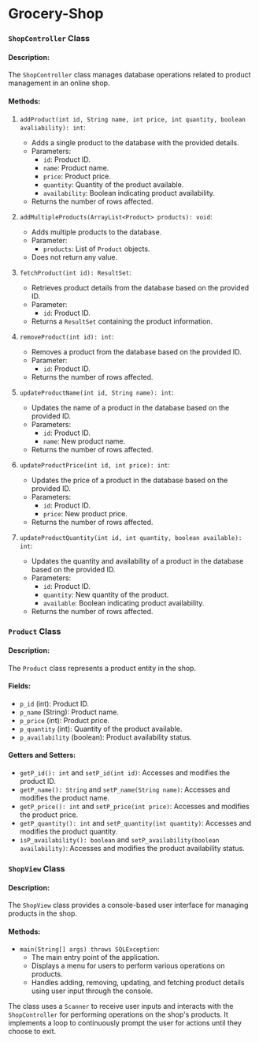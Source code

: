 # Grocery-Shop

### `ShopController` Class

#### Description:
The `ShopController` class manages database operations related to product management in an online shop.

#### Methods:
1. `addProduct(int id, String name, int price, int quantity, boolean avaliability): int`:
    - Adds a single product to the database with the provided details.
    - Parameters:
        - `id`: Product ID.
        - `name`: Product name.
        - `price`: Product price.
        - `quantity`: Quantity of the product available.
        - `availability`: Boolean indicating product availability.
    - Returns the number of rows affected.

2. `addMultipleProducts(ArrayList<Product> products): void`:
    - Adds multiple products to the database.
    - Parameter:
        - `products`: List of `Product` objects.
    - Does not return any value.

3. `fetchProduct(int id): ResultSet`:
    - Retrieves product details from the database based on the provided ID.
    - Parameter:
        - `id`: Product ID.
    - Returns a `ResultSet` containing the product information.

4. `removeProduct(int id): int`:
    - Removes a product from the database based on the provided ID.
    - Parameter:
        - `id`: Product ID.
    - Returns the number of rows affected.

5. `updateProductName(int id, String name): int`:
    - Updates the name of a product in the database based on the provided ID.
    - Parameters:
        - `id`: Product ID.
        - `name`: New product name.
    - Returns the number of rows affected.

6. `updateProductPrice(int id, int price): int`:
    - Updates the price of a product in the database based on the provided ID.
    - Parameters:
        - `id`: Product ID.
        - `price`: New product price.
    - Returns the number of rows affected.

7. `updateProductQuantity(int id, int quantity, boolean available): int`:
    - Updates the quantity and availability of a product in the database based on the provided ID.
    - Parameters:
        - `id`: Product ID.
        - `quantity`: New quantity of the product.
        - `available`: Boolean indicating product availability.
    - Returns the number of rows affected.

### `Product` Class

#### Description:
The `Product` class represents a product entity in the shop.

#### Fields:
- `p_id` (int): Product ID.
- `p_name` (String): Product name.
- `p_price` (int): Product price.
- `p_quantity` (int): Quantity of the product available.
- `p_availability` (boolean): Product availability status.

#### Getters and Setters:
- `getP_id(): int` and `setP_id(int id)`: Accesses and modifies the product ID.
- `getP_name(): String` and `setP_name(String name)`: Accesses and modifies the product name.
- `getP_price(): int` and `setP_price(int price)`: Accesses and modifies the product price.
- `getP_quantity(): int` and `setP_quantity(int quantity)`: Accesses and modifies the product quantity.
- `isP_availability(): boolean` and `setP_availability(boolean availability)`: Accesses and modifies the product availability status.

### `ShopView` Class

#### Description:
The `ShopView` class provides a console-based user interface for managing products in the shop.

#### Methods:
- `main(String[] args) throws SQLException`:
    - The main entry point of the application.
    - Displays a menu for users to perform various operations on products.
    - Handles adding, removing, updating, and fetching product details using user input through the console.

The class uses a `Scanner` to receive user inputs and interacts with the `ShopController` for performing operations on the shop's products. It implements a loop to continuously prompt the user for actions until they choose to exit.
